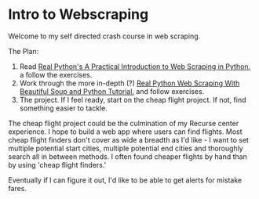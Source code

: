 # Intro to Webscraping

Welcome to my self directed crash course in web scraping.

The Plan:
1. Read [Real Python's A Practical Introduction to Web Scraping in Python.](https://realpython.com/python-web-scraping-practical-introduction/) a follow the exercises.
2. Work through the more in-depth (?) [Real Python Web Scraping With Beautiful Soup and Python Tutorial.](https://realpython.com/courses/web-scraping-beautiful-soup/) and follow exercises.
3. The project. If I feel ready, start on the cheap flight project. If not, find something easier to tackle.

The cheap flight project could be the culmination of my Recurse center experience. I hope to build a web app where users can find flights. Most cheap flight finders don't cover as wide a breadth as I'd like - I want to set multiple potential start cities, multiple potential end cities and thoroughly search all in between methods. I often found cheaper flights by hand than by using 'cheap flight finders.'

Eventually if I can figure it out, I'd like to be able to get alerts for mistake fares.
